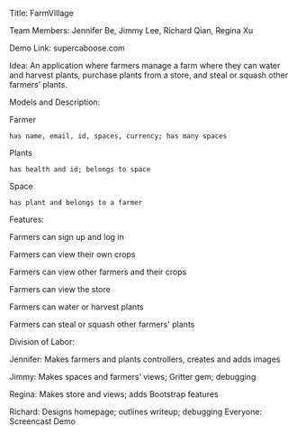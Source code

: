 Title: FarmVillage

Team Members: Jennifer Be, Jimmy Lee, Richard Qian, 
Regina Xu

Demo Link: supercaboose.com

Idea: An application where farmers manage a farm where they can water and harvest plants,  purchase plants from a store, and steal or squash other farmers’ plants.

Models and Description:
  
  Farmer
    
    has name, email, id, spaces, currency; has many spaces
  
  Plants
  
    has health and id; belongs to space
  
  Space
  
    has plant and belongs to a farmer


Features:
  
  Farmers can sign up and log in
  
  Farmers can view their own crops
  
  Farmers can view other farmers and their crops
  
  Farmers can view the store
  
  Farmers can water or harvest plants
  
  Farmers can steal or squash other farmers' plants


Division of Labor:
  
  Jennifer: Makes farmers and plants controllers, creates and adds images 
  
  Jimmy: Makes spaces and farmers’ views; Gritter gem; debugging
  
  Regina: Makes store and views; adds Bootstrap features 
  
  Richard: Designs homepage; outlines writeup; debugging
  Everyone: Screencast Demo
